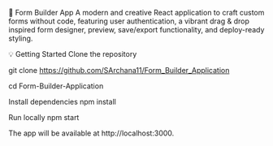 🚀 Form Builder App
A modern and creative React application to craft custom forms without code, featuring user authentication, a vibrant drag & drop inspired form designer, preview, save/export functionality, and deploy-ready styling.

💡 Getting Started
Clone the repository

git clone https://github.com/SArchana11/Form_Builder_Application

cd Form-Builder-Application

Install dependencies
npm install

Run locally
npm start

The app will be available at http://localhost:3000.
